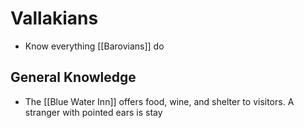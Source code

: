 # Vallakians
* Know everything [[Barovians]] do

## General Knowledge
* The [[Blue Water Inn]] offers food, wine, and shelter to visitors. A stranger with pointed ears is stay